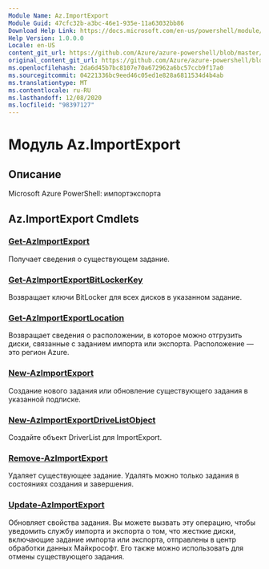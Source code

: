 ```yaml
---
Module Name: Az.ImportExport
Module Guid: 47cfc32b-a3bc-46e1-935e-11a63032bb86
Download Help Link: https://docs.microsoft.com/en-us/powershell/module/az.importexport
Help Version: 1.0.0.0
Locale: en-US
content_git_url: https://github.com/Azure/azure-powershell/blob/master/src/ImportExport/help/Az.ImportExport.md
original_content_git_url: https://github.com/Azure/azure-powershell/blob/master/src/ImportExport/help/Az.ImportExport.md
ms.openlocfilehash: 2da6d45b7bc8107e70a672962a6bc57ccb9f17a0
ms.sourcegitcommit: 04221336bc9eed46c05ed1e828a6811534d4b4ab
ms.translationtype: MT
ms.contentlocale: ru-RU
ms.lasthandoff: 12/08/2020
ms.locfileid: "98397127"
---
```

# Модуль Az.ImportExport
## Описание
Microsoft Azure PowerShell: импортэкспорта

## Az.ImportExport Cmdlets
### [Get-AzImportExport](Get-AzImportExport.md)
Получает сведения о существующем задание.

### [Get-AzImportExportBitLockerKey](Get-AzImportExportBitLockerKey.md)
Возвращает ключи BitLocker для всех дисков в указанном задание.

### [Get-AzImportExportLocation](Get-AzImportExportLocation.md)
Возвращает сведения о расположении, в которое можно отгрузить диски, связанные с заданием импорта или экспорта.
Расположение — это регион Azure.

### [New-AzImportExport](New-AzImportExport.md)
Создание нового задания или обновление существующего задания в указанной подписке.

### [New-AzImportExportDriveListObject](New-AzImportExportDriveListObject.md)
Создайте объект DriverList для ImportExport.

### [Remove-AzImportExport](Remove-AzImportExport.md)
Удаляет существующее задание.
Удалять можно только задания в состояниях создания и завершения.

### [Update-AzImportExport](Update-AzImportExport.md)
Обновляет свойства задания.
Вы можете вызвать эту операцию, чтобы уведомить службу импорта и экспорта о том, что жесткие диски, включающие задание импорта или экспорта, отправлены в центр обработки данных Майкрософт.
Его также можно использовать для отмены существующего задания.


